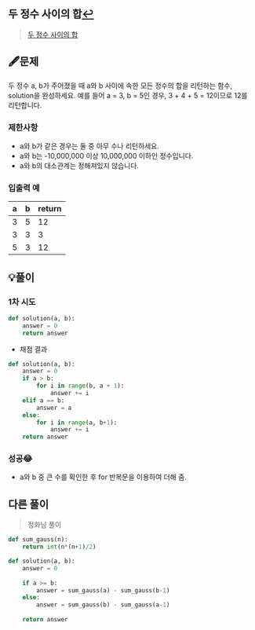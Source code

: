 ## 두 정수 사이의 합[↩](../programmers_practice)

> [두 정수 사이의 합](https://programmers.co.kr/learn/courses/30/lessons/12912)

## 🖋️문제

두 정수 a, b가 주어졌을 때 a와 b 사이에 속한 모든 정수의 합을 리턴하는 함수, solution을 완성하세요.
예를 들어 a = 3, b = 5인 경우, 3 + 4 + 5 = 12이므로 12를 리턴합니다.

### 제한사항

- a와 b가 같은 경우는 둘 중 아무 수나 리턴하세요.
- a와 b는 -10,000,000 이상 10,000,000 이하인 정수입니다.
- a와 b의 대소관계는 정해져있지 않습니다.

### 입출력 예

| a    | b    | return |
| ---- | ---- | ------ |
| 3    | 5    | 12     |
| 3    | 3    | 3      |
| 5    | 3    | 12     |

## 💡풀이

### 1차 시도

```python
def solution(a, b):
    answer = 0
    return answer
```

* 채점 결과

```python
def solution(a, b):
    answer = 0
    if a > b:
        for i in range(b, a + 1):
            answer += i
    elif a == b:
        answer = a
    else:
        for i in range(a, b+1):
            answer += i
    return answer
```

### 성공😂
- a와 b 중 큰 수를 확인한 후 for 반복문을 이용하여 더해 줌.

## 다른 풀이

> 정화님 풀이
```python
def sum_gauss(n):
    return int(n*(n+1)/2)

def solution(a, b):
    answer = 0
    
    if a >= b:
        answer = sum_gauss(a) - sum_gauss(b-1)
    else:
        answer = sum_gauss(b) - sum_gauss(a-1)
        
    return answer
```
